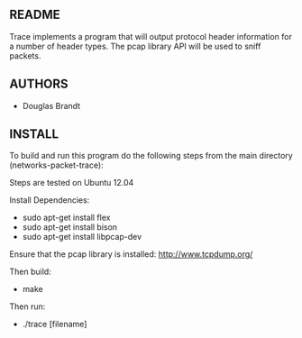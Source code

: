
README
------
Trace implements a program that will output protocol header information for a
number of header types.  The pcap library API will be used to sniff packets.


AUTHORS
-------
* Douglas Brandt


INSTALL
-------
To build and run this program do the following steps from the main
directory (networks-packet-trace):

Steps are tested on Ubuntu 12.04

Install Dependencies:

* sudo apt-get install flex
* sudo apt-get install bison
* sudo apt-get install libpcap-dev

Ensure that the pcap library is installed: http://www.tcpdump.org/

Then build:
* make

Then run:

* ./trace [filename]
